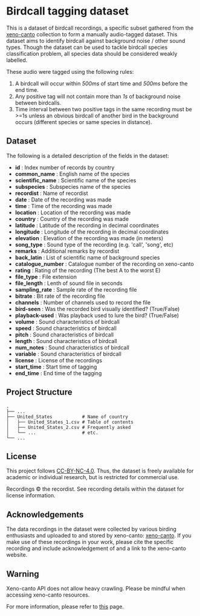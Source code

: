 # Birdcall tagging dataset

This is a dataset of birdcall recordings, a specific subset gathered from the [xeno-canto](www.xeno-canto.org) collection to form a manually audio-tagged dataset. This dataset aims to identify birdcall against background noise / other sound types. Though the dataset can be used to tackle birdcall species classification problem, all species data should be considered weakly labelled. 

These audio were tagged using the following rules:

1. A birdcall will occur within *500ms* of start time and *500ms* before the end time.
2. Any positive tag will not contain more than *1s* of background noise between birdcalls.
3. Time interval between two positive tags in the same recording must be >=1s unless an obvious birdcall of another bird in the background occurs (different species or same species in distance).

## Dataset 
    
The following is a detailed description of the fields in the dataset:

- **id** : Index number of records by country
- **common_name** : English name of the species
- **scientific_name** : Scientific name of the species
- **subspecies** :  Subspecies name of the species
- **recordist** : Name of recordist
- **date** : Date of the recording was made
- **time** : Time of the recording was made
- **location** : Location of the recording was made
- **country** : Country of the recording was made
- **latitude** : Latitude of the recording in decimal coordinates
- **longitude** : Longitude of the recording in decimal coordinates
- **elevation** : Elevation of the recording was made (in meters)
- **song_type** : Sound type of the recording (e.g. 'call', 'song', etc)
- **remarks** : Additional remarks by recordist
- **back_latin** : List of scientific name of background species
- **catalogue_number** : Catalogue number of the recording on xeno-canto
- **rating** : Rating of the recording (The best A to the worst E)
- **file_type** : File extension
- **file_length** : Lenth of sound file in seconds
- **sampling_rate** : Sample rate of the recording file
- **bitrate** : Bit rate of the recording file
- **channels** : Number of channels used to record the file
- **bird-seen** : Was the recorded bird visually identified? (True/False)
- **playback-used** : Was playback used to lure the bird? (True/False)
- **volume** : Sound characteristics of birdcall
- **speed** : Sound characteristics of birdcall
- **pitch** : Sound characteristics of birdcall
- **length** : Sound characteristics of birdcall
- **num_notes** : Sound characteristics of birdcall
- **variable** : Sound characteristics of birdcall
- **license** : License of the recordings
- **start_time** : Start time of tagging 
- **end_time** : End time of the tagging

## Project Structure

```
.
├── ...
├── United_States           # Name of country
│   ├── United_States_1.csv # Table of contents
│   ├── United_States_2.csv # Frequently asked  
│   └── ...                 # etc.
└── ...

```
## License

This project follows [CC-BY-NC-4.0](https://creativecommons.org/licenses/by-nc/4.0/legalcode). Thus, the dataset is freely available for academic or individual research, but is restricted for commercial use.

Recordings © the recordist. See recording details within the dataset for license information. 


## Acknowledgements

The data recordings in the dataset were collected by various birding enthusiasts and uploaded to and stored by xeno-canto: [xeno-canto](www.xeno-canto.org). If you make use of these recordings in your work, please cite the specific recording and include acknowledgement of and a link to the xeno-canto website.


## Warning

Xeno-canto API does not allow heavy crawling. Please be mindful when accessing xeno-canto resources. 

For more information, please refer to [this](https://www.xeno-canto.org/about/terms) page.